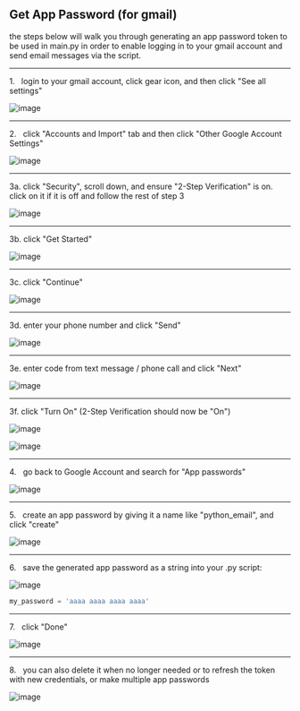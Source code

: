 ## Get App Password (for gmail)

the steps below will walk you through generating an app password token to be used in main.py in order to enable logging in to your gmail account and send email messages via the script.

---

1.   login to your gmail account, click gear icon, and then click "See all settings"

![image](https://github.com/coleman-zachery/send_email/assets/42438576/5f9b7ffa-04fa-4878-a918-3cb3cbb65bb2)

---

2.   click "Accounts and Import" tab and then click "Other Google Account Settings"

![image](https://github.com/coleman-zachery/send_email/assets/42438576/fefd767c-34a0-4e74-be84-a554dead3b90)

---

3a. click "Security", scroll down, and ensure "2-Step Verification" is on. click on it if it is off and follow the rest of step 3

![image](https://github.com/coleman-zachery/send_email/assets/42438576/a8343060-79a5-40f5-be21-82b188470112)

---

3b. click "Get Started"

![image](https://github.com/coleman-zachery/send_email/assets/42438576/d958317d-1b8a-425a-af0b-6d023daa4dcb)

---

3c. click "Continue"

![image](https://github.com/coleman-zachery/send_email/assets/42438576/90e2b9bd-b04a-4c1f-bf59-7bf8a2b2d9e1)

---

3d. enter your phone number and click "Send"

![image](https://github.com/coleman-zachery/send_email/assets/42438576/c74767cc-2318-423c-96df-6f0b9aad7a77)

---

3e. enter code from text message / phone call and click "Next"

![image](https://github.com/coleman-zachery/send_email/assets/42438576/ef71ef02-f1d6-4666-927e-76230175e113)

---

3f. click "Turn On" (2-Step Verification should now be "On")

![image](https://github.com/coleman-zachery/send_email/assets/42438576/4a269833-c86b-4236-92d2-9ad5421549c4)

![image](https://github.com/coleman-zachery/send_email/assets/42438576/dfe59fd9-cc6e-43bc-a684-b0bc4c7c7bd2)

---

4.   go back to Google Account and search for "App passwords"

![image](https://github.com/coleman-zachery/send_email/assets/42438576/1027d01a-6227-415f-ad27-5116fabb86ce)

---

5.   create an app password by giving it a name like "python_email", and click "create"

![image](https://github.com/coleman-zachery/send_email/assets/42438576/78b84982-8a3f-445f-aa1b-610b8da5fb9b)

---

6.   save the generated app password as a string into your .py script:

![image](https://github.com/coleman-zachery/send_email/assets/42438576/7e628c85-1de0-4719-ae19-ff66a146bbc8)

``` python
my_password = 'aaaa aaaa aaaa aaaa'
```

---

7.   click "Done"

![image](https://github.com/coleman-zachery/send_email/assets/42438576/eb0fb932-b401-4dae-a4ae-afae43e54fd4)

---

8.   you can also delete it when no longer needed or to refresh the token with new credentials, or make multiple app passwords

![image](https://github.com/coleman-zachery/send_email/assets/42438576/6f20add4-8014-49ed-bfc8-2d9322f7d2a4)
